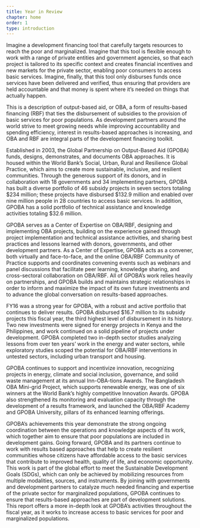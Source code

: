 ```yaml
---
title: Year in Review
chapter: home
order: 1
type: introduction
---
```


Imagine a development financing tool that carefully targets resources to reach the poor and marginalized. Imagine that this tool is flexible enough to work with a range of private entities and government agencies, so that each project is tailored to its specific context and creates financial incentives and new markets for the private sector, enabling poor consumers to access basic services. Imagine, finally, that this tool only disburses funds once services have been delivered and verified, thus ensuring that providers are held accountable and that money is spent where it’s needed on things that actually happen. 

This is a description of output-based aid, or OBA, a form of results-based financing (RBF) that ties the disbursement of subsidies to the provision of basic services for poor populations. As development partners around the world strive to meet growing needs while improving accountability and spending efficiency, interest in results-based approaches is increasing, and OBA and RBF are integral parts of the development financing toolkit.

Established in 2003, the Global Partnership on Output-Based Aid (GPOBA) funds, designs, demonstrates, and documents OBA approaches. It is housed within the World Bank’s Social, Urban, Rural and Resilience Global Practice, which aims to create more sustainable, inclusive, and resilient communities. Through the generous support of its donors, and in collaboration with 18 governments and 34 implementing partners, GPOBA has built a diverse portfolio of 46 subsidy projects in seven sectors totaling $234 million; these projects have disbursed $132.9 million and enabled over nine million people in 28 countries to access basic services. In addition, GPOBA has a solid portfolio of technical assistance and knowledge activities totaling $32.6 million.
 
GPOBA serves as a Center of Expertise on OBA/RBF, designing and implementing OBA projects, building on the experience gained through project implementation and technical assistance activities, and sharing best practices and lessons learned with donors, governments, and other development partners. As a Center of Expertise, GPOBA acts as a convener, both virtually and face-to-face, and the online OBA/RBF Community of Practice supports and coordinates convening events such as webinars and panel discussions that facilitate peer learning, knowledge sharing, and cross-sectoral collaboration on OBA/RBF. All of GPOBA’s work relies heavily on partnerships, and GPOBA builds and maintains strategic relationships in order to inform and maximize the impact of its own future investments and to advance the global conversation on results-based approaches. 

FY16 was a strong year for GPOBA, with a robust and active portfolio that continues to deliver results. GPOBA disbursed $16.7 million to its subsidy projects this fiscal year, the third highest level of disbursement in its history. Two new investments were signed for energy projects in Kenya and the Philippines, and work continued on a solid pipeline of projects under development. GPOBA completed two in-depth sector studies analyzing lessons from over ten years’ work in the energy and water sectors, while exploratory studies scoped the potential for OBA/RBF interventions in untested sectors, including urban transport and housing. 

GPOBA continues to support and incentivize innovation, recognizing projects in energy, climate and social inclusion, governance, and solid waste management at its annual Inn-OBA-tions Awards. The Bangladesh OBA Mini-grid Project, which supports renewable energy, was one of six winners at the World Bank’s highly competitive Innovation Awards. GPOBA also strengthened its monitoring and evaluation capacity through the development of a results framework, and launched the OBA/RBF Academy and GPOBA University, pillars of its enhanced learning offerings. 

GPOBA’s achievements this year demonstrate the strong ongoing coordination between the operations and knowledge aspects of its work, which together aim to ensure that poor populations are included in development gains. Going forward, GPOBA and its partners continue to work with results based approaches that help to create resilient communities whose citizens have affordable access to the basic services that contribute to improved health, quality of life, and economic opportunity. This work is part of the global effort to meet the Sustainable Development Goals (SDGs), which can only be achieved by mobilizing resources from multiple modalities, sources, and instruments. By joining with governments and development partners to catalyze much needed financing and expertise of the private sector for marginalized populations, GPOBA continues to ensure that results-based approaches are part of development solutions. 
This report offers a more in-depth look at GPOBA’s activities throughout the fiscal year, as it works to increase access to basic services for poor and marginalized populations. 

